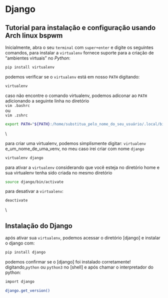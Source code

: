 # Django

## Tutorial para instalação e configuração usando Arch linux bspwm

Inicialmente, abra o seu `terminal` com `super+enter` e digite os seguintes comandos, para instalar a `virtualenv` fornece suporte para a criação de “ambientes virtuais” no *Python*:
```bash
pip install virtualenv
```

podemos verificar se o `virtualenv` está em nosso `PATH` digitando:
```bash
virtualenv
```

caso não encontre o comando virtualenv, podemos adiconar ao `PATH` adicionando a seguinte linha no diretório\
`vim .bashrc`\
ou\
`vim .zshrc`
```bash
export PATH="${PATH}:/home/substitua_pelo_nome_do_seu_usuário/.local/bin"
```
\

para criar uma virtualenv, podemos simplismente digitar: `virtualenv` e_um_nome_de_uma_venv, no meu caso irei criar com nome `django`
```bash
virtualenv django
```

para ativar a `virtualenv` considerando que você esteja no diretório home e sua virtualenv tenha sido criada no mesmo diretório
```bash
source django/bin/activate
```
para desativar a `virtualenv`:
```bash
deactivate
```
\

## Instalação do Django
após ativar sua `virtualenv`, podemos acessar o diretório [django] e instalar o django com:
```bash
pip install django
```

podemos confirmar se o [django] foi instalado corretamente! digitando,`python` ou `python3` no [shell] e após chamar o interpretador do python:
```bash
import django

django.get_version()
```

